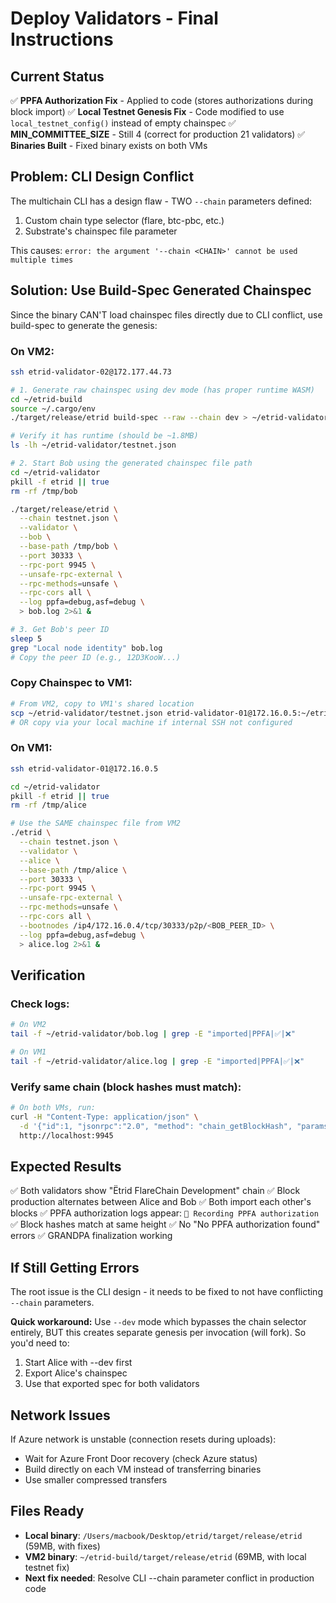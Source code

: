 # Deploy Validators - Final Instructions

## Current Status

✅ **PPFA Authorization Fix** - Applied to code (stores authorizations during block import)
✅ **Local Testnet Genesis Fix** - Code modified to use `local_testnet_config()` instead of empty chainspec
✅ **MIN_COMMITTEE_SIZE** - Still 4 (correct for production 21 validators)
✅ **Binaries Built** - Fixed binary exists on both VMs

## Problem: CLI Design Conflict

The multichain CLI has a design flaw - TWO `--chain` parameters defined:
1. Custom chain type selector (flare, btc-pbc, etc.)
2. Substrate's chainspec file parameter

This causes: `error: the argument '--chain <CHAIN>' cannot be used multiple times`

## Solution: Use Build-Spec Generated Chainspec

Since the binary CAN'T load chainspec files directly due to CLI conflict, use build-spec to generate the genesis:

### On VM2:

```bash
ssh etrid-validator-02@172.177.44.73

# 1. Generate raw chainspec using dev mode (has proper runtime WASM)
cd ~/etrid-build
source ~/.cargo/env
./target/release/etrid build-spec --raw --chain dev > ~/etrid-validator/testnet.json

# Verify it has runtime (should be ~1.8MB)
ls -lh ~/etrid-validator/testnet.json

# 2. Start Bob using the generated chainspec file path
cd ~/etrid-validator
pkill -f etrid || true
rm -rf /tmp/bob

./target/release/etrid \
  --chain testnet.json \
  --validator \
  --bob \
  --base-path /tmp/bob \
  --port 30333 \
  --rpc-port 9945 \
  --unsafe-rpc-external \
  --rpc-methods=unsafe \
  --rpc-cors all \
  --log ppfa=debug,asf=debug \
  > bob.log 2>&1 &

# 3. Get Bob's peer ID
sleep 5
grep "Local node identity" bob.log
# Copy the peer ID (e.g., 12D3KooW...)
```

### Copy Chainspec to VM1:

```bash
# From VM2, copy to VM1's shared location
scp ~/etrid-validator/testnet.json etrid-validator-01@172.16.0.5:~/etrid-validator/
# OR copy via your local machine if internal SSH not configured
```

### On VM1:

```bash
ssh etrid-validator-01@172.16.0.5

cd ~/etrid-validator
pkill -f etrid || true
rm -rf /tmp/alice

# Use the SAME chainspec file from VM2
./etrid \
  --chain testnet.json \
  --validator \
  --alice \
  --base-path /tmp/alice \
  --port 30333 \
  --rpc-port 9945 \
  --unsafe-rpc-external \
  --rpc-methods=unsafe \
  --rpc-cors all \
  --bootnodes /ip4/172.16.0.4/tcp/30333/p2p/<BOB_PEER_ID> \
  --log ppfa=debug,asf=debug \
  > alice.log 2>&1 &
```

## Verification

### Check logs:
```bash
# On VM2
tail -f ~/etrid-validator/bob.log | grep -E "imported|PPFA|✅|❌"

# On VM1
tail -f ~/etrid-validator/alice.log | grep -E "imported|PPFA|✅|❌"
```

### Verify same chain (block hashes must match):
```bash
# On both VMs, run:
curl -H "Content-Type: application/json" \
  -d '{"id":1, "jsonrpc":"2.0", "method": "chain_getBlockHash", "params":[10]}' \
  http://localhost:9945
```

## Expected Results

✅ Both validators show "Ëtrid FlareChain Development" chain
✅ Block production alternates between Alice and Bob
✅ Both import each other's blocks
✅ PPFA authorization logs appear: `📝 Recording PPFA authorization`
✅ Block hashes match at same height
✅ No "No PPFA authorization found" errors
✅ GRANDPA finalization working

## If Still Getting Errors

The root issue is the CLI design - it needs to be fixed to not have conflicting `--chain` parameters.

**Quick workaround:** Use `--dev` mode which bypasses the chain selector entirely, BUT this creates separate genesis per invocation (will fork). So you'd need to:
1. Start Alice with --dev first
2. Export Alice's chainspec
3. Use that exported spec for both validators

## Network Issues

If Azure network is unstable (connection resets during uploads):
- Wait for Azure Front Door recovery (check Azure status)
- Build directly on each VM instead of transferring binaries
- Use smaller compressed transfers

## Files Ready

- **Local binary**: `/Users/macbook/Desktop/etrid/target/release/etrid` (59MB, with fixes)
- **VM2 binary**: `~/etrid-build/target/release/etrid` (69MB, with local testnet fix)
- **Next fix needed**: Resolve CLI --chain parameter conflict in production code
